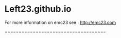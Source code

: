 Left23.github.io
=================

 For more information on emc23 see : http://emc23.com

====================================

